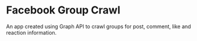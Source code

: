 # Facebook Group Crawl

An app created using Graph API to crawl groups for post, comment, like and reaction information.
